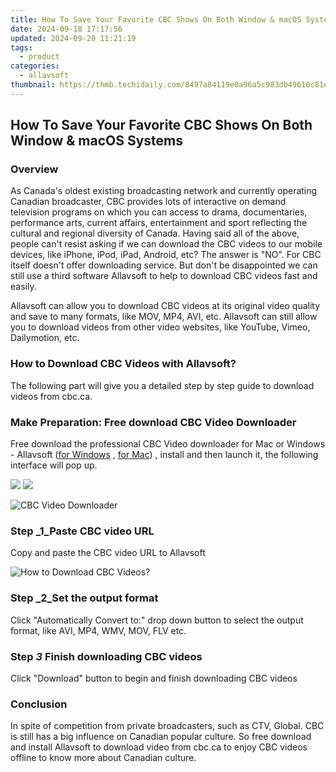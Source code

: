 ```yaml
---
title: How To Save Your Favorite CBC Shows On Both Window & macOS Systems
date: 2024-09-18 17:17:56
updated: 2024-09-20 11:21:19
tags:
  - product
categories:
  - allavsoft
thumbnail: https://thmb.techidaily.com/8497a84119e0a96a5c983db49610c81e2418d1546f465ac4877a5dbfe4aa35e7.JPG
---
```


## How To Save Your Favorite CBC Shows On Both Window & macOS Systems

### Overview

As Canada's oldest existing broadcasting network and currently operating Canadian broadcaster, CBC provides lots of interactive on demand television programs on which you can access to drama, documentaries, performance arts, current affairs, entertainment and sport reflecting the cultural and regional diversity of Canada. Having said all of the above, people can't resist asking if we can download the CBC videos to our mobile devices, like iPhone, iPod, iPad, Android, etc? The answer is "NO". For CBC itself doesn't offer downloading service. But don't be disappointed we can still use a third software Allavsoft to help to download CBC videos fast and easily.

Allavsoft can allow you to download CBC videos at its original video quality and save to many formats, like MOV, MP4, AVI, etc. Allavsoft can still allow you to download videos from other video websites, like YouTube, Vimeo, Dailymotion, etc.

### How to Download CBC Videos with Allavsoft?

The following part will give you a detailed step by step guide to download videos from cbc.ca.

### Make Preparation: Free download CBC Video Downloader

Free download the professional CBC Video downloader for Mac or Windows - Allavsoft ([for Windows](https://tools.techidaily.com/allavsoft/products/) , [for Mac](https://tools.techidaily.com/allavsoft/products/)) , install and then launch it, the following interface will pop up.

[![](https://www.allavsoft.com/how-to/../images/how-to/free-download-win.jpg)](https://tools.techidaily.com/allavsoft/products/) [![](https://www.allavsoft.com/how-to/../images/how-to/free-download-mac.jpg)](https://tools.techidaily.com/allavsoft/products/)

![CBC Video Downloader](https://www.allavsoft.com/how-to/../images/allavsoft/screen-shot-600.jpg)

### Step _1_Paste CBC video URL

Copy and paste the CBC video URL to Allavsoft

![How to Download CBC Videos?](https://www.allavsoft.com/how-to/../images/how-to/download-video-from-cbc-ca/download-cbc-videos.jpg)

### Step _2_Set the output format

Click "Automatically Convert to:" drop down button to select the output format, like AVI, MP4, WMV, MOV, FLV etc.

### Step _3_ Finish downloading CBC videos

Click "Download" button to begin and finish downloading CBC videos

### Conclusion

In spite of competition from private broadcasters, such as CTV, Global. CBC is still has a big influence on Canadian popular culture. So free download and install Allavsoft to download video from cbc.ca to enjoy CBC videos offline to know more about Canadian culture.

<ins class="adsbygoogle"
     style="display:block"
     data-ad-format="autorelaxed"
     data-ad-client="ca-pub-7571918770474297"
     data-ad-slot="1223367746"></ins>



<ins class="adsbygoogle"
     style="display:block"
     data-ad-client="ca-pub-7571918770474297"
     data-ad-slot="8358498916"
     data-ad-format="auto"
     data-full-width-responsive="true"></ins>
